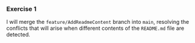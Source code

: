 ### Exercise 1

I will merge the `feature/AddReadmeContent` branch into `main`, resolving the conflicts that will arise when different contents of the `README.md` file are detected.
